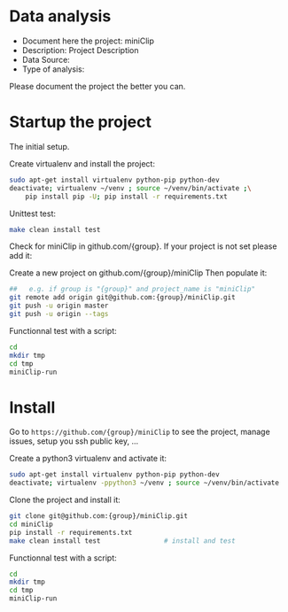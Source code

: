 # Data analysis
- Document here the project: miniClip
- Description: Project Description
- Data Source:
- Type of analysis:

Please document the project the better you can.

# Startup the project

The initial setup.

Create virtualenv and install the project:
```bash
sudo apt-get install virtualenv python-pip python-dev
deactivate; virtualenv ~/venv ; source ~/venv/bin/activate ;\
    pip install pip -U; pip install -r requirements.txt
```

Unittest test:
```bash
make clean install test
```

Check for miniClip in github.com/{group}. If your project is not set please add it:

Create a new project on github.com/{group}/miniClip
Then populate it:

```bash
##   e.g. if group is "{group}" and project_name is "miniClip"
git remote add origin git@github.com:{group}/miniClip.git
git push -u origin master
git push -u origin --tags
```

Functionnal test with a script:

```bash
cd
mkdir tmp
cd tmp
miniClip-run
```

# Install

Go to `https://github.com/{group}/miniClip` to see the project, manage issues,
setup you ssh public key, ...

Create a python3 virtualenv and activate it:

```bash
sudo apt-get install virtualenv python-pip python-dev
deactivate; virtualenv -ppython3 ~/venv ; source ~/venv/bin/activate
```

Clone the project and install it:

```bash
git clone git@github.com:{group}/miniClip.git
cd miniClip
pip install -r requirements.txt
make clean install test                # install and test
```
Functionnal test with a script:

```bash
cd
mkdir tmp
cd tmp
miniClip-run
```
